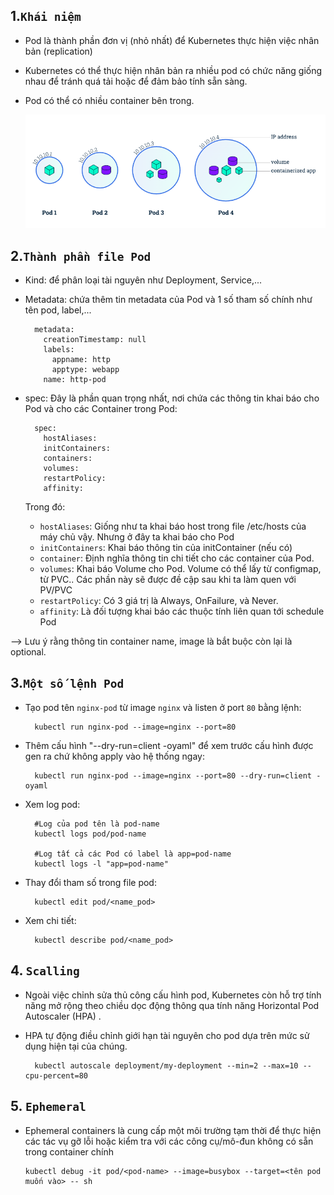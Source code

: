 ## 1.`Khái niệm`

- Pod là thành phần đơn vị (nhỏ nhất) để Kubernetes thực hiện việc nhân bản (replication)
- Kubernetes có thể thực hiện nhân bản ra nhiều pod có chức năng giống nhau để tránh quá tải hoặc để đảm bảo tính sẵn sàng.
- Pod có thể có nhiều container bên trong.

  ![pod1](../../image/pod1.png)

## 2.`Thành phần file Pod`

- Kind: để phân loại tài nguyên như Deployment, Service,...
- Metadata: chứa thêm tin metadata của Pod và 1 số tham số chính như tên pod, label,...

        metadata:
          creationTimestamp: null
          labels:
            appname: http
            apptype: webapp
          name: http-pod

- spec: Đây là phần quan trọng nhất, nơi chứa các thông tin khai báo cho Pod và cho các Container trong Pod:

        spec:
          hostAliases:
          initContainers:
          containers:
          volumes:
          restartPolicy:
          affinity:

  Trong đó:

  - `hostAliases`: Giống như ta khai báo host trong file /etc/hosts của máy chủ vậy. Nhưng ở đây ta khai báo cho Pod
  - `initContainers`: Khai báo thông tin của initContainer (nếu có)
  - `container`: Định nghĩa thông tin chi tiết cho các container của Pod.
  - `volumes`: Khai báo Volume cho Pod. Volume có thể lấy từ configmap, từ PVC.. Các phần này sẽ được đề cập sau khi ta làm quen với PV/PVC
  - `restartPolicy`: Có 3 giá trị là Always, OnFailure, và Never.
  - `affinity`: Là đối tượng khai báo các thuộc tính liên quan tới schedule Pod

--> Lưu ý rằng thông tin container name, image là bắt buộc còn lại là optional.

## 3.`Một số lệnh Pod`

- Tạo pod tên `nginx-pod` từ image `nginx` và listen ở port `80` bằng lệnh:

        kubectl run nginx-pod --image=nginx --port=80

- Thêm cấu hình "--dry-run=client -oyaml" để xem trước cấu hình được gen ra chứ không apply vào hệ thống ngay:

        kubectl run nginx-pod --image=nginx --port=80 --dry-run=client -oyaml

- Xem log pod:

        #Log của pod tên là pod-name
        kubectl logs pod/pod-name
  
        #Log tất cả các Pod có label là app=pod-name
        kubectl logs -l "app=pod-name"
- Thay đổi tham số trong file pod:

        kubectl edit pod/<name_pod>
- Xem chi tiết:

        kubectl describe pod/<name_pod>

## 4. `Scalling`

- Ngoài việc chỉnh sửa thủ công cấu hình pod, Kubernetes còn hỗ trợ tính năng mở rộng theo chiều dọc động thông qua tính năng Horizontal Pod Autoscaler (HPA) .
- HPA tự động điều chỉnh giới hạn tài nguyên cho pod dựa trên mức sử dụng hiện tại của chúng.

        kubectl autoscale deployment/my-deployment --min=2 --max=10 --cpu-percent=80
## 5. `Ephemeral`
- Ephemeral containers là cung cấp một môi trường tạm thời để thực hiện các tác vụ gỡ lỗi hoặc kiểm tra với các công cụ/mô-đun không có sẵn trong container chính
  
      kubectl debug -it pod/<pod-name> --image=busybox --target=<tên pod muốn vào> -- sh
